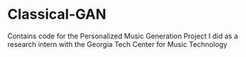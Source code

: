 # Classical-GAN

Contains code for the Personalized Music Generation Project I did as a research intern with the Georgia Tech Center for Music Technology
